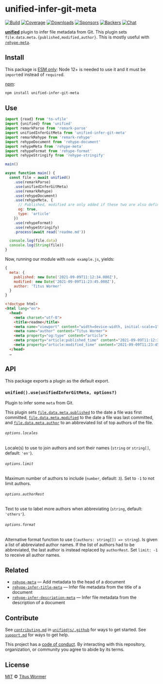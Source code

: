 # unified-infer-git-meta

[![Build][build-badge]][build]
[![Coverage][coverage-badge]][coverage]
[![Downloads][downloads-badge]][downloads]
[![Sponsors][sponsors-badge]][collective]
[![Backers][backers-badge]][collective]
[![Chat][chat-badge]][chat]

[**unified**][unified] plugin to infer file metadata from Git.
This plugin sets `file.data.meta.{published,modified,author}`.
This is mostly useful with [`rehype-meta`][rehype-meta].

## Install

This package is [ESM only](https://gist.github.com/sindresorhus/a39789f98801d908bbc7ff3ecc99d99c):
Node 12+ is needed to use it and it must be `import`ed instead of `require`d.

[npm][]:

```sh
npm install unified-infer-git-meta
```

## Use

```js
import {read} from 'to-vfile'
import {unified} from 'unified'
import remarkParse from 'remark-parse'
import unifiedInferGitMeta from 'unified-infer-git-meta'
import remarkRehype from 'remark-rehype'
import rehypeDocument from 'rehype-document'
import rehypeMeta from 'rehype-meta'
import rehypeFormat from 'rehype-format'
import rehypeStringify from 'rehype-stringify'

main()

async function main() {
  const file = await unified()
    .use(remarkParse)
    .use(unifiedInferGitMeta)
    .use(remarkRehype)
    .use(rehypeDocument)
    .use(rehypeMeta, {
      // Published, modified are only added if these two are also defined:
      og: true,
      type: 'article'
    })
    .use(rehypeFormat)
    .use(rehypeStringify)
    .process(await read('readme.md'))

  console.log(file.data)
  console.log(String(file))
}
```

Now, running our module with `node example.js`, yields:

```js
{
  meta: {
    published: new Date('2021-09-09T11:12:34.000Z'),
    modified: new Date('2021-09-09T11:23:45.000Z'),
    author: 'Titus Wormer'
  }
}
```

```html
<!doctype html>
<html lang="en">
  <head>
    <meta charset="utf-8">
    <title>readme</title>
    <meta name="viewport" content="width=device-width, initial-scale=1">
    <meta name="author" content="Titus Wormer">
    <meta property="og:type" content="article">
    <meta property="article:published_time" content="2021-09-09T11:12:34.000Z">
    <meta property="article:modified_time" content="2021-09-09T11:23:45.000Z">
  </head>
  …
```

## API

This package exports a plugin as the default export.

### `unified().use(unifiedInferGitMeta, options?)`

Plugin to infer some `meta` from Git.

This plugin sets [`file.data.meta.published`][meta-published] to the date a file
was first committed, [`file.data.meta.modified`][meta-modified] to the date a
file was last committed, and [`file.data.meta.author`][meta-author] to an
abbreviated list of top authors of the file.

###### `options.locales`

Locale(s) to use to join authors and sort their names (`string` or `string[]`,
default: `'en'`).

###### `options.limit`

Maximum number of authors to include (`number`, default: `3`).
Set to `-1` to not limit authors.

###### `options.authorRest`

Text to use to label more authors when abbreviating (`string`, default:
`'others'`).

###### `options.format`

Alternative format function to use (`(authors: string[]) => string`).
Is given a list of abbreviated author names.
If the list of authors had to be abbreviated, the last author is instead
replaced by `authorRest`.
Set `limit: -1` to receive all author names.

## Related

*   [`rehype-meta`](https://github.com/rehypejs/rehype-meta)
    — Add metadata to the head of a document
*   [`rehype-infer-title-meta`](https://github.com/rehypejs/rehype-infer-title-meta)
    — Infer file metadata from the title of a document
*   [`rehype-infer-description-meta`](https://github.com/rehypejs/rehype-infer-description-meta)
    — Infer file metadata from the description of a document

## Contribute

See [`contributing.md`][contributing] in [`unifiedjs/.github`][health] for ways
to get started.
See [`support.md`][support] for ways to get help.

This project has a [code of conduct][coc].
By interacting with this repository, organization, or community you agree to
abide by its terms.

## License

[MIT][license] © [Titus Wormer][author]

<!-- Definitions -->

[build-badge]: https://github.com/unifiedjs/unified-infer-git-meta/workflows/main/badge.svg

[build]: https://github.com/unifiedjs/unified-infer-git-meta/actions

[coverage-badge]: https://img.shields.io/codecov/c/github/unifiedjs/unified-infer-git-meta.svg

[coverage]: https://codecov.io/github/unifiedjs/unified-infer-git-meta

[downloads-badge]: https://img.shields.io/npm/dm/unified-infer-git-meta.svg

[downloads]: https://www.npmjs.com/package/unified-infer-git-meta

[sponsors-badge]: https://opencollective.com/unified/sponsors/badge.svg

[backers-badge]: https://opencollective.com/unified/backers/badge.svg

[collective]: https://opencollective.com/unified

[chat-badge]: https://img.shields.io/badge/chat-discussions-success.svg

[chat]: https://github.com/unifiedjs/unified/discussions

[npm]: https://docs.npmjs.com/cli/install

[health]: https://github.com/unifiedjs/.github

[contributing]: https://github.com/unifiedjs/.github/blob/HEAD/contributing.md

[support]: https://github.com/unifiedjs/.github/blob/HEAD/support.md

[coc]: https://github.com/unifiedjs/.github/blob/HEAD/code-of-conduct.md

[license]: license

[author]: https://wooorm.com

[unified]: https://github.com/unifiedjs/unified

[rehype-meta]: https://github.com/rehypejs/rehype-meta

[meta-published]: https://github.com/rehypejs/rehype-meta#configpublished

[meta-modified]: https://github.com/rehypejs/rehype-meta#configmodified

[meta-author]: https://github.com/rehypejs/rehype-meta#configauthor
